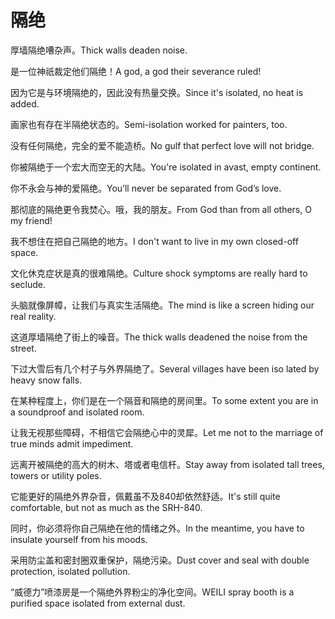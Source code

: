 # 隔绝

<p><span class="chinese">厚墙隔绝嘈杂声。</span><span class="english">Thick walls deaden noise.</span></p>

<p><span class="chinese">是一位神祇裁定他们隔绝！</span><span class="english">A god, a god their severance ruled!</span></p>

<p><span class="chinese">因为它是与环境隔绝的，因此没有热量交换。</span><span class="english">Since it's isolated, no heat is added.</span></p>

<p><span class="chinese">画家也有存在半隔绝状态的。</span><span class="english">Semi-isolation worked for painters, too.</span></p>

<p><span class="chinese">没有任何隔绝，完全的爱不能造桥。</span><span class="english">No gulf that perfect love will not bridge.</span></p>

<p><span class="chinese">你被隔绝于一个宏大而空无的大陆。</span><span class="english">You're isolated in avast, empty continent.</span></p>

<p><span class="chinese">你不永会与神的爱隔绝。</span><span class="english">You’ll never be separated from God’s love.</span></p>

<p><span class="chinese">那彻底的隔绝更令我焚心。哦，我的朋友。</span><span class="english">From God than from all others, O my friend!</span></p>

<p><span class="chinese">我不想住在把自己隔绝的地方。</span><span class="english">I don't want to live in my own closed-off space.</span></p>

<p><span class="chinese">文化休克症状是真的很难隔绝。</span><span class="english">Culture shock symptoms are really hard to seclude.</span></p>

<p><span class="chinese">头脑就像屏幛，让我们与真实生活隔绝。</span><span class="english">The mind is like a screen hiding our real reality.</span></p>

<p><span class="chinese">这道厚墙隔绝了街上的噪音。</span><span class="english">The thick walls deadened the noise from the street.</span></p>

<p><span class="chinese">下过大雪后有几个村子与外界隔绝了。</span><span class="english">Several villages have been iso lated by heavy snow falls.</span></p>

<p><span class="chinese">在某种程度上，你们是在一个隔音和隔绝的房间里。</span><span class="english">To some extent you are in a soundproof and isolated room.</span></p>

<p><span class="chinese">让我无视那些障碍，不相信它会隔绝心中的灵犀。</span><span class="english">Let me not to the marriage of true minds admit impediment.</span></p>

<p><span class="chinese">远离开被隔绝的高大的树木、塔或者电信杆。</span><span class="english">Stay away from isolated tall trees, towers or utility poles.</span></p>

<p><span class="chinese">它能更好的隔绝外界杂音，佩戴虽不及840却依然舒适。</span><span class="english">It's still quite comfortable, but not as much as the SRH-840.</span></p>

<p><span class="chinese">同时，你必须将你自己隔绝在他的情绪之外。</span><span class="english">In the meantime, you have to insulate yourself from his moods.</span></p>

<p><span class="chinese">采用防尘盖和密封圈双重保护，隔绝污染。</span><span class="english">Dust cover and seal with double protection, isolated pollution.</span></p>

<p><span class="chinese">“威德力”喷漆房是一个隔绝外界粉尘的净化空间。</span><span class="english">WEILI spray booth is a purified space isolated from external dust.</span></p>

